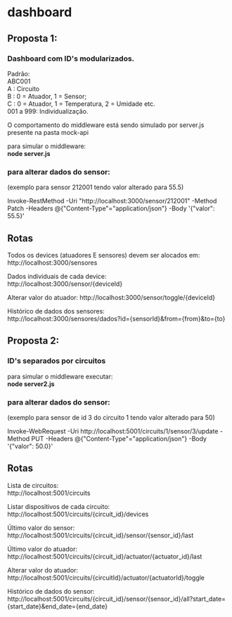 # dashboard  
## Proposta 1: 
### Dashboard com ID's modularizados.  
Padrão:  
ABC001  
A : Circuito  
B : 0 = Atuador, 1 = Sensor;  
C : 0 = Atuador, 1 = Temperatura, 2 = Umidade etc.  
001 a 999: Individualização.  

O comportamento do middleware está sendo simulado por server.js presente na pasta mock-api  

para simular o middleware:    
**node server.js**

### para alterar dados do sensor:  
(exemplo para sensor 212001 tendo valor alterado para 55.5)  

Invoke-RestMethod -Uri "http://localhost:3000/sensor/212001" -Method Patch -Headers @{"Content-Type"="application/json"} -Body '{"valor": 55.5}'  

## Rotas

Todos os devices (atuadores E sensores) devem ser alocados em:  
http://localhost:3000/sensores  

Dados individuais de cada device:  
http://localhost:3000/sensor/{deviceId}  

Alterar valor do atuador:
http://localhost:3000/sensor/toggle/{deviceId}  

Histórico de dados dos sensores:  
http://localhost:3000/sensores/dados?id={sensorId}&from={from}&to={to}  

## Proposta 2:  
### ID's separados por circuitos

para simular o middleware executar:  
**node server2.js**

### para alterar dados do sensor:  
(exemplo para sensor de id 3 do circuito 1 tendo valor alterado para 50)  

Invoke-WebRequest -Uri http://localhost:5001/circuits/1/sensor/3/update -Method PUT -Headers @{"Content-Type"="application/json"} -Body '{"valor": 50.0}'  

## Rotas  

Lista de circuitos:  
http://localhost:5001/circuits  

Listar dispositivos de cada circuito:  
http://localhost:5001/circuits/{circuit_id}/devices  

Último valor do sensor:  
http://localhost:5001/circuits/{circuit_id}/sensor/{sensor_id}/last  

Último valor do atuador:  
http://localhost:5001/circuits/{circuit_id}/actuator/{actuator_id}/last  

Alterar valor do atuador:  
http://localhost:5001/circuits/{circuitId}/actuator/{actuatorId}/toggle  

Histórico de dados do sensor:  
http://localhost:5001/circuits/{circuit_id}/sensor/{sensor_id}/all?start_date={start_date}&end_date={end_date}  




